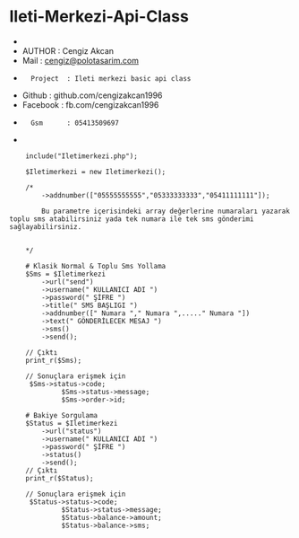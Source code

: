 # Ileti-Merkezi-Api-Class


*
*	AUTHOR   : Cengiz Akcan
*	Mail     : cengiz@polotasarim.com
*   	Project  : Ileti merkezi basic api class 
*	Github	 : github.com/cengizakcan1996
*	Facebook : fb.com/cengizakcan1996
*   	Gsm      : 05413509697
*



        include("Iletimerkezi.php");

        $Iletimerkezi = new Iletimerkezi();

		/*
			->addnumber(["05555555555","05333333333","05411111111"]);
			
			Bu parametre içerisindeki array değerlerine numaraları yazarak toplu sms atabilirsiniz yada tek numara ile tek sms gönderimi sağlayabilirsiniz.
			
			
		*/
		
        # Klasik Normal & Toplu Sms Yollama
        $Sms = $Iletimerkezi
			->url("send")
			->username(" KULLANICI ADI ")
			->password(" ŞİFRE ")
			->title(" SMS BAŞLIGI ")
			->addnumber([" Numara "," Numara ",....." Numara "])
			->text(" GÖNDERİLECEK MESAJ ")
			->sms()
			->send();

		// Çıktı
		print_r($Sms);
		
		// Sonuçlara erişmek için 
		 $Sms->status->code;	
                 $Sms->status->message;	
                 $Sms->order->id;

        # Bakiye Sorgulama
        $Status = $Iletimerkezi
			->url("status")
			->username(" KULLANICI ADI ")
			->password(" ŞİFRE ")
			->status()
			->send();
		// Çıktı
		print_r($Status);
		
		// Sonuçlara erişmek için 
		 $Status->status->code;	
                 $Status->status->message;	
                 $Status->balance->amount;
                 $Status->balance->sms;

